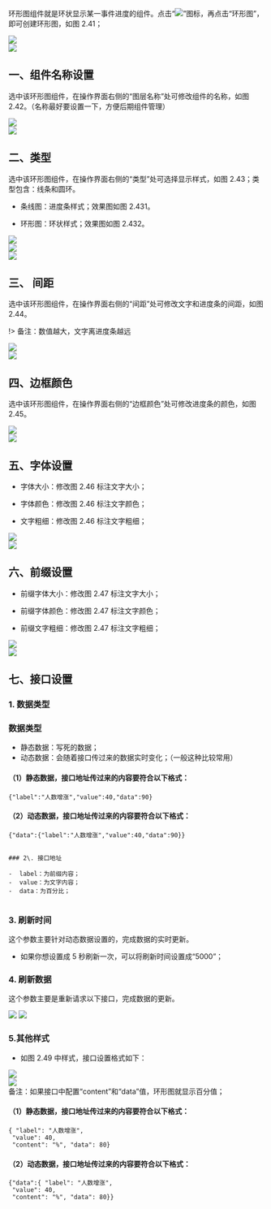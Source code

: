 环形图组件就是环状显示某一事件进度的组件。点击“![](https://img.kancloud.cn/55/0e/550e1fa654b4a55c19c65cfcc1813028_26x30.png)”图标，再点击“环形图”，即可创建环形图，如图 2.41；

![](https://img.kancloud.cn/d0/31/d03171b8067e06483f1f9a42aac07d84_804x372.png)  
![](https://img.kancloud.cn/67/b8/67b83d5ad34fc4e087e884bad894ebad_801x38.png)

## **一、组件名称设置**

选中该环形图组件，在操作界面右侧的“图层名称”处可修改组件的名称，如图 2.42。（名称最好要设置一下，方便后期组件管理）

![](https://img.kancloud.cn/e2/8b/e28b389aa8b4302d1eb1dc0455ef614c_948x718.png)  
![](https://img.kancloud.cn/8a/25/8a258345d40f76b6d598d9bb1c733276_798x36.png)

## **二、类型**

选中该环形图组件，在操作界面右侧的“类型”处可选择显示样式，如图 2.43；类型包含：线条和圆环。

- 条线图：进度条样式；效果图如图 2.431。

- 环形图：环状样式；效果图如图 2.432。

![](https://img.kancloud.cn/b7/6d/b76de7ac22d424303fc26daf636f60dd_740x517.png)  
![](https://img.kancloud.cn/eb/e1/ebe1b12bb8083d7e3153b2f6ee0a0a1f_796x40.png)  
![](https://img.kancloud.cn/d2/57/d2570d8b7f179e9a8cc2302d41a8ce3e_785x357.png)

## **三、 间距**

选中该环形图组件，在操作界面右侧的“间距”处可修改文字和进度条的间距，如图 2.44。

!> 备注：数值越大，文字离进度条越远

![](https://img.kancloud.cn/b6/40/b6406c2cecf48fbfa91da0240ba8c989_949x723.png)  
![](https://img.kancloud.cn/3a/36/3a362cadc4817357c382bed3467ff93f_801x37.png)

## **四、边框颜色**

选中该环形图组件，在操作界面右侧的“边框颜色”处可修改进度条的颜色，如图 2.45。

![](https://img.kancloud.cn/ac/6b/ac6b9952b947e9b8e9464dc3a6743482_957x724.png)  
![](https://img.kancloud.cn/24/f3/24f340ea18a2c1e70d2d52be542c4d99_791x42.png)

## **五、字体设置**

- 字体大小：修改图 2.46 标注文字大小；

- 字体颜色：修改图 2.46 标注文字颜色；

- 文字粗细：修改图 2.46 标注文字粗细；

![](https://img.kancloud.cn/ae/2c/ae2cea25d63bc9d57412678bd696a72d_604x302.png)  
![](https://img.kancloud.cn/72/45/72453d21a996926e01f2c2a57b581cdd_797x39.png)

## **六、前缀设置**

- 前缀字体大小：修改图 2.47 标注文字大小；

- 前缀字体颜色：修改图 2.47 标注文字颜色；

- 前缀文字粗细：修改图 2.47 标注文字粗细；

![](https://img.kancloud.cn/46/d4/46d44ceb96f8acfb7b9e637ee5d65133_730x724.png)  
![](https://img.kancloud.cn/73/fc/73fce92fa49698320ba5be3e79c5ad09_790x46.png)

## **七、接口设置**

### 1\. 数据类型

### 数据类型

- 静态数据：写死的数据；
- 动态数据：会随着接口传过来的数据实时变化；（一般这种比较常用）

#### （1）静态数据，接口地址传过来的内容要符合以下格式：

```
{"label":"人数增涨","value":40,"data":90}

```

#### （2）动态数据，接口地址传过来的内容要符合以下格式：

```
{"data":{"label":"人数增涨","value":40,"data":90}}


### 2\. 接口地址

-  label：为前缀内容；
-  value：为文字内容；
-  data：为百分比；


```

### 3\. 刷新时间

这个参数主要针对动态数据设置的，完成数据的实时更新。

- 如果你想设置成 5 秒刷新一次，可以将刷新时间设置成“5000”；

### 4\. 刷新数据

这个参数主要是重新请求以下接口，完成数据的更新。

![](images/screenshot_1622422647247.png)
![](https://img.kancloud.cn/5d/dc/5ddcbaa884553b1ca1ff2d31758d5c9b_797x43.png)

### 5.其他样式

- 如图 2.49 中样式，接口设置格式如下：

![](https://img.kancloud.cn/66/dc/66dc8e43d327615da69b7f3628b2fe62_382x332.png)  
![](https://img.kancloud.cn/3b/2e/3b2e8560f99bea367769743ae0a174c3_795x40.png)  
备注：如果接口中配置“content”和“data”值，环形图就显示百分值；

#### （1）静态数据，接口地址传过来的内容要符合以下格式：

```
{ "label": "人数增涨",
 "value": 40,
 "content": "%", "data": 80}

```

#### （2）动态数据，接口地址传过来的内容要符合以下格式：

```
{"data":{ "label": "人数增涨",
 "value": 40,
 "content": "%", "data": 80}}
```
